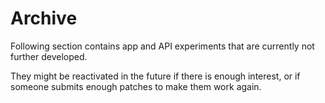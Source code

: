 # Archive

Following section contains app and API experiments
that are currently not further developed.

They might be reactivated in the future if there is enough interest,
or if someone submits enough patches to make them work again.
